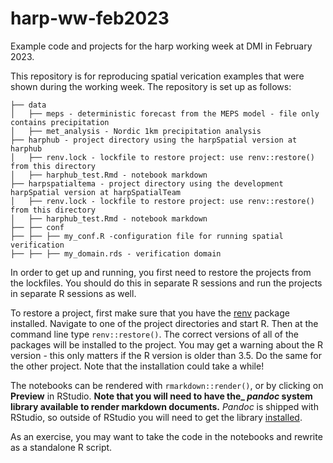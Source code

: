 # harp-ww-feb2023
Example code and projects for the harp working week at DMI in February 2023. 

This repository is for reproducing spatial verication examples that were shown during the working week. The repository is set up as follows:

```
├── data
│   ├── meps - deterministic forecast from the MEPS model - file only contains precipitation
│   ├── met_analysis - Nordic 1km precipitation analysis
├── harphub - project directory using the harpSpatial version at harphub
│   ├── renv.lock - lockfile to restore project: use renv::restore() from this directory
│   ├── harphub_test.Rmd - notebook markdown
├── harpspatialtema - project directory using the development harpSpatial version at harpSpatialTeam
│   ├── renv.lock - lockfile to restore project: use renv::restore() from this directory
│   ├── harphub_test.Rmd - notebook markdown
├── ├── conf
├── ├── ├── my_conf.R -configuration file for running spatial verification
├── ├── ├── my_domain.rds - verification domain
```

In order to get up and running, you first need to restore the projects from the lockfiles. 
You should do this in separate R sessions and run the projects in separate R sessions as well. 

To restore a project, first make sure that you have the [renv](https://rstudio.github.io/renv/) 
package installed. Navigate to one of the project directories and start R. Then at the command line 
type `renv::restore()`. The correct versions of all of the packages will be installed to the project. 
You may get a warning about the R version - this only matters if the R version is older than 3.5.
Do the same for the other project. Note that the installation could take a while!

The notebooks can be rendered with `rmarkdown::render()`, or by clicking on __Preview__ in RStudio. 
**Note that you will need to have the_ *pandoc* system library available to render markdown 
documents.** *Pandoc* is shipped with RStudio, so outside of RStudio you will need to get the library 
[installed](https://pandoc.org/installing.html). 

As an exercise, you may want to take the code in the notebooks and rewrite as a standalone R script. 
